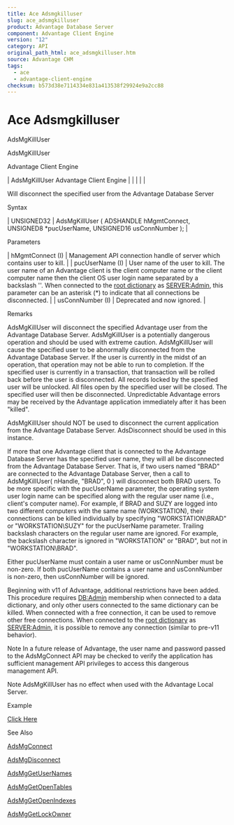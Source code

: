 ```yaml
---
title: Ace Adsmgkilluser
slug: ace_adsmgkilluser
product: Advantage Database Server
component: Advantage Client Engine
version: "12"
category: API
original_path_html: ace_adsmgkilluser.htm
source: Advantage CHM
tags:
  - ace
  - advantage-client-engine
checksum: b573d38e7114334e831a413538f29924e9a2cc88
---
```


# Ace Adsmgkilluser

AdsMgKillUser

AdsMgKillUser

Advantage Client Engine

| AdsMgKillUser  Advantage Client Engine |  |  |  |  |

Will disconnect the specified user from the Advantage Database Server

Syntax

| UNSIGNED32 | AdsMgKillUser ( ADSHANDLE hMgmtConnect,  UNSIGNED8 \*pucUserName,  UNSIGNED16 usConnNumber ); |

Parameters

| hMgmtConnect (I) | Management API connection handle of server which contains user to kill. |
| pucUserName (I) | User name of the user to kill. The user name of an Advantage client is the client computer name or the client computer name then the client OS user login name separated by a backslash '\'. When connected to the [root dictionary](master_root_dictionary.md) as [SERVER:Admin](master_database_base_roles.md), this parameter can be an asterisk (\*) to indicate that all connections be disconnected. |
| usConnNumber (I) | Deprecated and now ignored. |

Remarks

AdsMgKillUser will disconnect the specified Advantage user from the Advantage Database Server. AdsMgKillUser is a potentially dangerous operation and should be used with extreme caution. AdsMgKillUser will cause the specified user to be abnormally disconnected from the Advantage Database Server. If the user is currently in the midst of an operation, that operation may not be able to run to completion. If the specified user is currently in a transaction, that transaction will be rolled back before the user is disconnected. All records locked by the specified user will be unlocked. All files open by the specified user will be closed. The specified user will then be disconnected. Unpredictable Advantage errors may be received by the Advantage application immediately after it has been "killed".

AdsMgKillUser should NOT be used to disconnect the current application from the Advantage Database Server. AdsDisconnect should be used in this instance.

If more that one Advantage client that is connected to the Advantage Database Server has the specified user name, they will all be disconnected from the Advantage Database Server. That is, if two users named "BRAD" are connected to the Advantage Database Server, then a call to AdsMgKillUser( nHandle, "BRAD", 0 ) will disconnect both BRAD users. To be more specific with the pucUserName parameter, the operating system user login name can be specified along with the regular user name (i.e., client's computer name). For example, if BRAD and SUZY are logged into two different computers with the same name (WORKSTATION), their connections can be killed individually by specifying "WORKSTATION\BRAD" or "WORKSTATION\SUZY" for the pucUserName parameter. Trailing backslash characters on the regular user name are ignored. For example, the backslash character is ignored in "WORKSTATION\" or "BRAD\", but not in "WORKSTATION\BRAD\".

Either pucUserName must contain a user name or usConnNumber must be non-zero. If both pucUserName contains a user name and usConnNumber is non-zero, then usConnNumber will be ignored.

Beginning with v11 of Advantage, additional restrictions have been added. This procedure requires [DB:Admin](master_database_base_roles.md) membership when connected to a data dictionary, and only other users connected to the same dictionary can be killed. When connected with a free connection, it can be used to remove other free connections. When connected to the [root dictionary](master_root_dictionary.md) as [SERVER:Admin](master_database_base_roles.md), it is possible to remove any connection (similar to pre-v11 behavior).

Note In a future release of Advantage, the user name and password passed to the AdsMgConnect API may be checked to verify the application has sufficient management API privileges to access this dangerous management API.

Note AdsMgKillUser has no effect when used with the Advantage Local Server.

Example

[Click Here](ace_advantage_management_api_examples.md#adsmgkilluser_example)

See Also

[AdsMgConnect](ace_adsmgconnect.md)

[AdsMgDisconnect](ace_adsmgdisconnect.md)

[AdsMgGetUserNames](ace_adsmggetusernames.md)

[AdsMgGetOpenTables](ace_adsmggetopentables.md)

[AdsMgGetOpenIndexes](ace_adsmggetopenindexes.md)

[AdsMgGetLockOwner](ace_adsmggetlockowner.md)
